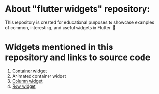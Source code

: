 # About "flutter widgets" repository:
This repository is created for educational purposes to showcase examples of common, interesting, and useful widgets in Flutter! 🚀

# Widgets mentioned in this repository and links to source code 
<ol>
  <li><a href="https://api.flutter.dev/flutter/widgets/Container-class.html">Container widget</a></li>
  <li><a href="https://api.flutter.dev/flutter/widgets/AnimatedContainer-class.html">Animated container widget</a></li>
  <li><a href="https://api.flutter.dev/flutter/widgets/Column-class.html">Column widget</a></li>
  <li><a href="https://api.flutter.dev/flutter/widgets/Row-class.html">Row widget</a></li>
</ul>

